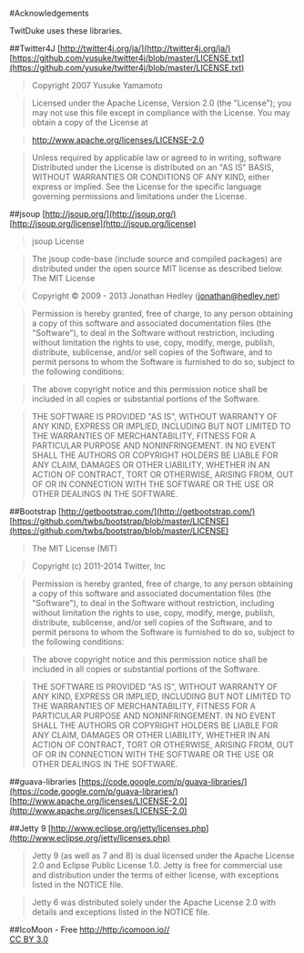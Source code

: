 #Acknowledgements

TwitDuke uses these libraries.

##Twitter4J
[http://twitter4j.org/ja/](http://twitter4j.org/ja/)  
[https://github.com/yusuke/twitter4j/blob/master/LICENSE.txt](https://github.com/yusuke/twitter4j/blob/master/LICENSE.txt)
>Copyright 2007 Yusuke Yamamoto

>Licensed under the Apache License, Version 2.0 (the "License");
you may not use this file except in compliance with the License.
You may obtain a copy of the License at

>    http://www.apache.org/licenses/LICENSE-2.0

>Unless required by applicable law or agreed to in writing, software
Distributed under the License is distributed on an "AS IS" BASIS,
WITHOUT WARRANTIES OR CONDITIONS OF ANY KIND, either express or implied.
See the License for the specific language governing permissions and
limitations under the License.

##jsoup 
[http://jsoup.org/](http://jsoup.org/)  
[http://jsoup.org/license](http://jsoup.org/license)

>jsoup License

>The jsoup code-base (include source and compiled packages) are distributed under the open source MIT license as described below.
The MIT License

>Copyright © 2009 - 2013 Jonathan Hedley (jonathan@hedley.net)

>Permission is hereby granted, free of charge, to any person obtaining a copy of this software and associated documentation files (the "Software"), to deal in the Software without restriction, including without limitation the rights to use, copy, modify, merge, publish, distribute, sublicense, and/or sell copies of the Software, and to permit persons to whom the Software is furnished to do so, subject to the following conditions:

>The above copyright notice and this permission notice shall be included in all copies or substantial portions of the Software.

>THE SOFTWARE IS PROVIDED "AS IS", WITHOUT WARRANTY OF ANY KIND, EXPRESS OR IMPLIED, INCLUDING BUT NOT LIMITED TO THE WARRANTIES OF MERCHANTABILITY, FITNESS FOR A PARTICULAR PURPOSE AND NONINFRINGEMENT. IN NO EVENT SHALL THE AUTHORS OR COPYRIGHT HOLDERS BE LIABLE FOR ANY CLAIM, DAMAGES OR OTHER LIABILITY, WHETHER IN AN ACTION OF CONTRACT, TORT OR OTHERWISE, ARISING FROM, OUT OF OR IN CONNECTION WITH THE SOFTWARE OR THE USE OR OTHER DEALINGS IN THE SOFTWARE.

##Bootstrap
[http://getbootstrap.com/](http://getbootstrap.com/)  
[https://github.com/twbs/bootstrap/blob/master/LICENSE](https://github.com/twbs/bootstrap/blob/master/LICENSE)  

>The MIT License (MIT)

>Copyright (c) 2011-2014 Twitter, Inc

>Permission is hereby granted, free of charge, to any person obtaining a copy
of this software and associated documentation files (the "Software"), to deal
in the Software without restriction, including without limitation the rights
to use, copy, modify, merge, publish, distribute, sublicense, and/or sell
copies of the Software, and to permit persons to whom the Software is
furnished to do so, subject to the following conditions:

>The above copyright notice and this permission notice shall be included in
all copies or substantial portions of the Software.

>THE SOFTWARE IS PROVIDED "AS IS", WITHOUT WARRANTY OF ANY KIND, EXPRESS OR
IMPLIED, INCLUDING BUT NOT LIMITED TO THE WARRANTIES OF MERCHANTABILITY,
FITNESS FOR A PARTICULAR PURPOSE AND NONINFRINGEMENT. IN NO EVENT SHALL THE
AUTHORS OR COPYRIGHT HOLDERS BE LIABLE FOR ANY CLAIM, DAMAGES OR OTHER
LIABILITY, WHETHER IN AN ACTION OF CONTRACT, TORT OR OTHERWISE, ARISING FROM,
OUT OF OR IN CONNECTION WITH THE SOFTWARE OR THE USE OR OTHER DEALINGS IN
THE SOFTWARE.

##guava-libraries
[https://code.google.com/p/guava-libraries/](https://code.google.com/p/guava-libraries/)  
[http://www.apache.org/licenses/LICENSE-2.0](http://www.apache.org/licenses/LICENSE-2.0)

##Jetty 9
[http://www.eclipse.org/jetty/licenses.php](http://www.eclipse.org/jetty/licenses.php)

>Jetty 9 (as well as 7 and 8) is dual licensed under the Apache License 2.0 and Eclipse Public License 1.0. Jetty is free for commercial use and distribution under the terms of either license, with exceptions listed in the NOTICE file.

>Jetty 6 was distributed solely under the Apache License 2.0 with details and exceptions listed in the NOTICE file. 

##IcoMoon - Free
[http://http:/icomoon.io//](http:/icomoon.io/)  
[CC BY 3.0](http:/creativecommons.org/licenses/by/3.0/)

